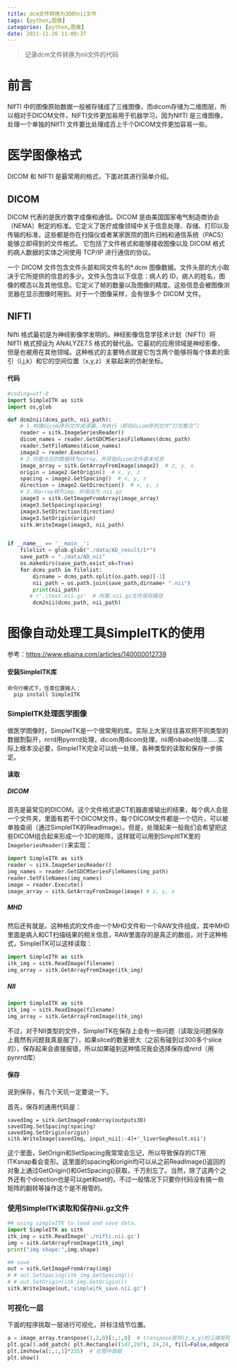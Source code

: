 ```yaml
---
title: dcm文件转换为3D的nii文件
tags: [python,图像]
categories: [python,图像]
date: 2021-11-26 11:09:37
---
```


> 记录dcm文件转换为nii文件的代码

# 前言

NIfTI 中的图像原始数据一般被存储成了三维图像，而dicom存储为二维图层，所以相对于DICOM文件，NIFTI文件更加易用于机器学习，因为NIfTI 是三维图像，处理一个单独的NIfTI 文件要比处理成百上千个DICOM文件更加容易一些。

# 医学图像格式

DICOM 和 NIFTI 是最常用的格式，下面对其进行简单介绍。

## DICOM

DICOM 代表的是医疗数字成像和通信。DICOM 是由美国国家电气制造商协会（NEMA）制定的标准。它定义了医疗成像领域中关于信息处理、存储、打印以及传输的标准，这些都是你在扫描仪或者某家医院的图片归档和通信系统（PACS）能够立即得到的文件格式。
它包括了文件格式和能够接收图像以及 DICOM 格式的病人数据的实体之间使用 TCP/IP 进行通信的协议。

一个 DICOM 文件包含文件头部和同文件名的*.dcm 图像数据。文件头部的大小取决于它所提供的信息的多少。文件头包含以下信息：病人的 ID，病人的姓名，图像的模态以及其他信息。它定义了帧的数量以及图像的精度。这些信息会被图像浏览器在显示图像时用到。对于一个图像采样，会有很多个 DICOM 文件。

## NIFTI

Nifti 格式最初是为神经影像学发明的。神经影像信息学技术计划（NIFTI）将 NIfTI 格式预设为 ANALYZE7.5 格式的替代品。它最初的应用领域是神经影像，但是也被用在其他领域。这种格式的主要特点就是它包含两个能够将每个体素的索引（i,j,k）和它的空间位置（x,y,z）关联起来的仿射坐标。

#### 代码

```python
#coding=utf-8
import SimpleITK as sitk
import os,glob

def dcm2nii(dcms_path, nii_path):
    # 1.构建dicom序列文件阅读器，并执行（即将dicom序列文件“打包整合”）
    reader = sitk.ImageSeriesReader()
    dicom_names = reader.GetGDCMSeriesFileNames(dcms_path)
    reader.SetFileNames(dicom_names)
    image2 = reader.Execute()
    # 2.将整合后的数据转为array，并获取dicom文件基本信息
    image_array = sitk.GetArrayFromImage(image2)  # z, y, x
    origin = image2.GetOrigin()  # x, y, z
    spacing = image2.GetSpacing()  # x, y, z
    direction = image2.GetDirection()  # x, y, z
    # 3.将array转为img，并保存为.nii.gz
    image3 = sitk.GetImageFromArray(image_array)
    image3.SetSpacing(spacing)
    image3.SetDirection(direction)
    image3.SetOrigin(origin)
    sitk.WriteImage(image3, nii_path)


if __name__ == '__main__':
    filelist = glob.glob("./data/AD_result/I*")
    save_path = "./data/AD_nii"
    os.makedirs(save_path,exist_ok=True)
    for dcms_path in filelist:
        dirname = dcms_path.split(os.path.sep)[-1]
        nii_path = os.path.join(save_path,dirname+ ".nii")
        print(nii_path)
       # r'.\test.nii.gz'  # 所需.nii.gz文件保存路径
        dcm2nii(dcms_path, nii_path)

```

# 图像自动处理工具SimpleITK的使用

参考：https://www.ebaina.com/articles/140000012739

#### 安装SimpleITK库

```
命令行模式下，任意位置输入：
  pip install SimpleITK
```

### SimpleITK处理医学图像

做医学图像时，SimpleITK是一个很常用的库。实际上大家往往喜欢把不同类型的数据割裂开，nrrd用pynrrd处理，dicom用dicom处理，nii用nibabel处理……实际上根本没必要，SimpleITK完全可以统一处理，各种类型的读取和保存一步搞定。

#### 读取

##### DICOM

首先是最常见的DICOM。这个文件格式是CT机器直接输出的结果，每个病人会是一个文件夹，里面有若干个DICOM文件，每个DICOM文件都是一个切片，可以被单独查阅（通过SimpleITK的ReadImage）。但是，处理起来一般我们会希望把这些DICOM组合起来形成一个3D的矩阵，这样就可以用到SimpltITK里的`ImageSeriesReader()`来实现：

```python
import SimpleITK as sitk
reader = sitk.ImageSeriesReader() 
img_names = reader.GetGDCMSeriesFileNames(img_path) 
reader.SetFileNames(img_names) 
image = reader.Execute() 
image_array = sitk.GetArrayFromImage(image) # z, y, x 
```

##### MHD

然后还有就是。这种格式的文件由一个MHD文件和一个RAW文件组成，其中MHD里面是病人和CT扫描结果的相关信息，RAW里面存的是真正的数组，对于这种格式，SimpleITK可以这样读取：

```python
import SimpleITK as sitk
itk_img = sitk.ReadImage(filename) 
img_array = sitk.GetArrayFromImage(itk_img) 
```

##### NII

```python
import SimpleITK as sitk
itk_img = sitk.ReadImage(filename)
img_array = sitk.GetArrayFromImage(itk_img) 
```
不过，对于NII类型的文件，SimpleITK在保存上会有一些问题（读取没问题保存上竟然有问题我真是服了），如果slice的数量很大（之前有碰到过300多个slice的），保存起来会直接报错，所以如果碰到这种情况我会选择保存成nrrd（用pynrrd库）

#### 保存

说到保存，有几个天坑一定要说一下。

首先，保存的通用代码是：

```
savedImg = sitk.GetImageFromArray(outputs3D) 
savedImg.SetSpacing(spacing)
savedImg.SetOrigin(origin) 
sitk.WriteImage(savedImg, input_nii[:-4]+'_liverSegResult.nii')

```

这个里面，SetOrigin和SetSpacing我常常会忘记，所以导致保存的CT用ITKsnap看会变形。这里面的spacing和origin均可以从之前ReadImage()返回的对象上通过GetOrigin()和GetSpacing()获取，千万别忘了。当然，除了这两个之外还有个direction也是可以get和set的，不过一般情况下只要你代码没有搞一些矩阵的翻转等操作这个是不用管的。

### 使用SimpleITK读取和保存Nii.gz文件

```python
## using simpleITK to load and save data.
import SimpleITK as sitk
itk_img = sitk.ReadImage('./nifti.nii.gz')
img = sitk.GetArrayFromImage(itk_img)
print("img shape:",img.shape)

## save 
out = sitk.GetImageFromArray(img)
# # out.SetSpacing(itk_img.GetSpacing())
# # out.SetOrigin(itk_img.GetOrigin())
sitk.WriteImage(out,'simpleitk_save.nii.gz')
```

### 可视化一层

下面的程序挑取一层进行可视化，并标注结节位置。

```python
a = image_array.transpose(1,2,0)[:,:,0]  # transpose是将(z,x,y)的三维矩阵转为(x,y,z)的矩阵
plt.gca().add_patch( plt.Rectangle((147,297), 24,24, fill=False,edgecolor='r', linewidth=3))
plt.imshow(a[:,:,1]*255)  # 在图中画框
plt.show()
```

